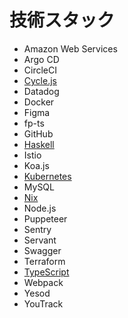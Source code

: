 # 技術スタック

- Amazon Web Services
- Argo CD
- CircleCI
- [Cycle.js](https://tech-hub.herp.co.jp/tags/cyclejs/1.html)
- Datadog
- Docker
- Figma
- fp-ts
- GitHub
- [Haskell](https://tech-hub.herp.co.jp/tags/haskell/1.html)
- Istio
- Koa.js
- [Kubernetes](https://tech-hub.herp.co.jp/tags/kubernetes/1.html)
- MySQL
- [Nix](https://tech-hub.herp.co.jp/tags/nix/1.html)
- Node.js
- Puppeteer
- Sentry
- Servant
- Swagger
- Terraform
- [TypeScript](https://tech-hub.herp.co.jp/tags/typescript/1.html)
- Webpack
- Yesod
- YouTrack
